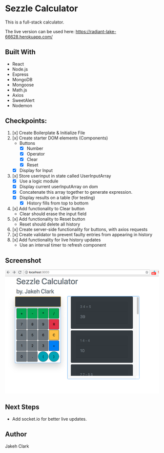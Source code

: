 # Sezzle Calculator
This is a full-stack calculator.

The live version can be used here: <https://radiant-lake-66628.herokuapp.com/>

## Built With
* React
* Node.js
* Express
* MongoDB
* Mongoose
* Math.js
* Axios
* SweetAlert
* Nodemon


## Checkpoints:

1. [x] Create Boilerplate & Initialize File
2. [x] Create starter DOM elements (Components)
	* Buttons
		* [x] Number
		* [x] Operator
		* [x] Clear
		* [x] Reset
	* [x] Display for Input
3. [x] Store userinput in state called UserInputArray
	* [x] Use a logic module 
	* [x] Display current userInputArray on dom
	* [x] Concatenate this array together to generate expression.
	* [x] Display results on a table (for testing)
		* [x] History fills from top to bottom
4. [x] Add functionality to Clear button
	* Clear should erase the input field
5. [x] Add functionality to Reset button
	* Reset should delete all history
6. [x] Create server-side functionality for buttons, with axios requests
7. [x] Create validator to prevent faulty entries from appearing in history 
8. [x] Add functionality for live history updates
	* Use an interval timer to refresh component


## Screenshot
![App Screenshot](./screenshot.png)

## Next Steps
* Add socket.io for better live updates.

## Author
Jakeh Clark